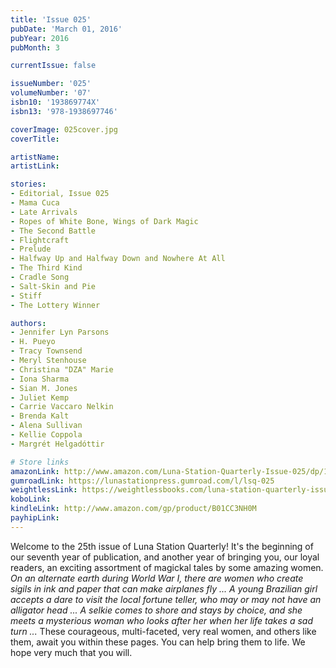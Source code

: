 ```yaml
---
title: 'Issue 025'
pubDate: 'March 01, 2016'
pubYear: 2016
pubMonth: 3

currentIssue: false

issueNumber: '025'
volumeNumber: '07'
isbn10: '193869774X'
isbn13: '978-1938697746'

coverImage: 025cover.jpg
coverTitle: 

artistName: 
artistLink: 

stories:
- Editorial, Issue 025
- Mama Cuca
- Late Arrivals
- Ropes of White Bone, Wings of Dark Magic
- The Second Battle
- Flightcraft
- Prelude
- Halfway Up and Halfway Down and Nowhere At All
- The Third Kind
- Cradle Song
- Salt-Skin and Pie
- Stiff
- The Lottery Winner

authors:
- Jennifer Lyn Parsons
- H. Pueyo
- Tracy Townsend
- Meryl Stenhouse
- Christina "DZA" Marie
- Iona Sharma
- Sian M. Jones
- Juliet Kemp
- Carrie Vaccaro Nelkin
- Brenda Kalt
- Alena Sullivan
- Kellie Coppola
- Margrét Helgadóttir

# Store links
amazonLink: http://www.amazon.com/Luna-Station-Quarterly-Issue-025/dp/193869774X
gumroadLink: https://lunastationpress.gumroad.com/l/lsq-025
weightlessLink: https://weightlessbooks.com/luna-station-quarterly-issue-025/
koboLink: 
kindleLink: http://www.amazon.com/gp/product/B01CC3NH0M
payhipLink: 
---
```


Welcome to the 25th issue of Luna Station Quarterly! It's the beginning of our seventh year of publication, and another year of bringing you, our loyal readers, an exciting assortment of magickal tales by some amazing women.
<em>On an alternate earth during World War I, there are women who create sigils in ink and paper that can make airplanes fly ...</em>
<em>A young Brazilian girl accepts a dare to visit the local fortune teller, who may or may not have an alligator head ...</em>
<em>A selkie comes to shore and stays by choice, and she meets a mysterious woman who looks after her when her life takes a sad turn ...</em>
These courageous, multi-faceted, very real women, and others like them, await you within these pages. You can help bring them to life. We hope very much that you will.
